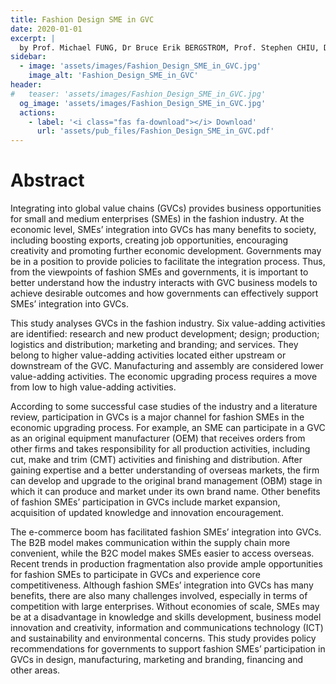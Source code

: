 ```yaml
---
title: Fashion Design SME in GVC
date: 2020-01-01
excerpt: |
  by Prof. Michael FUNG, Dr Bruce Erik BERGSTROM, Prof. Stephen CHIU, Dr Fred KU, Dr CK LAW, Prof. Bernard SUEN, Dr Andrew YUEN
sidebar:
  - image: 'assets/images/Fashion_Design_SME_in_GVC.jpg'
    image_alt: 'Fashion_Design_SME_in_GVC'
header:
#   teaser: 'assets/images/Fashion_Design_SME_in_GVC.jpg'
  og_image: 'assets/images/Fashion_Design_SME_in_GVC.jpg'
  actions:
    - label: '<i class="fas fa-download"></i> Download'
      url: 'assets/pub_files/Fashion_Design_SME_in_GVC.pdf'
---
```

# Abstract

Integrating into global value chains (GVCs) provides business opportunities for small and medium enterprises (SMEs) in the fashion industry. At the economic level, SMEs’ integration into GVCs has many benefits to society, including boosting exports, creating job opportunities, encouraging creativity and promoting further economic development. Governments may be in a position to provide policies to facilitate the integration process. Thus, from the viewpoints of fashion SMEs and governments, it is important to better understand how the industry interacts with GVC business models to achieve desirable outcomes and how governments can effectively support SMEs’ integration into GVCs.

This study analyses GVCs in the fashion industry. Six value-adding activities are identified: research and new product development; design; production; logistics and distribution; marketing and branding; and services. They belong to higher value-adding activities located either upstream or downstream of the GVC. Manufacturing and assembly are considered lower value-adding activities. The economic upgrading process requires a move from low to high value-adding activities.

According to some successful case studies of the industry and a literature review, participation in GVCs is a major channel for fashion SMEs in the economic upgrading process. For example, an SME can participate in a GVC as an original equipment manufacturer (OEM) that receives orders from other firms and takes responsibility for all production activities, including cut, make and trim (CMT) activities and finishing and distribution. After gaining expertise and a better understanding of overseas markets, the firm can develop and upgrade to the original brand management (OBM) stage in which it can produce and market under its own brand name. Other benefits of fashion SMEs’ participation in GVCs include market expansion, acquisition of updated knowledge and innovation encouragement.

The e-commerce boom has facilitated fashion SMEs’ integration into GVCs. The B2B model makes communication within the supply chain more convenient, while the B2C model makes SMEs easier to access overseas. Recent trends in production fragmentation also provide ample opportunities for fashion SMEs to participate in GVCs and experience core competitiveness. Although fashion SMEs’ integration into GVCs has many benefits, there are also many challenges involved, especially in terms of competition with large enterprises. Without economies of scale, SMEs may be at a disadvantage in knowledge and skills development, business model innovation and creativity, information and communications technology (ICT) and sustainability and environmental concerns. This study provides policy recommendations for governments to support fashion SMEs’ participation in GVCs in design, manufacturing, marketing and branding, financing and other areas.
